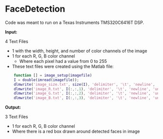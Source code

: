 FaceDetection
=============
Code was meant to run on a Texas Instruments TMS320C6416T DSP.

__Input:__

4 Text Files
  - 1 with the width, height, and number of color channels of the image
  - 1 for each R, G, B color channel
    - Where each pixel had a value from 0 to 255
  - These text files were created using the Matlab file:
   
  ```matlab
      function [] = image_setup(imagefile)
      I = double(imread(imagefile));
      dlmwrite('image_size.txt', size(I), 'delimiter', '\t', 'newline', 'unix');
      dlmwrite('image_R.txt', I(:,:,1), 'delimiter', '\t', 'newline', 'unix');
      dlmwrite('image_G.txt', I(:,:,2), 'delimiter', '\t', 'newline', 'unix');
      dlmwrite('image_B.txt', I(:,:,3), 'delimiter', '\t', 'newline', 'unix');
  ```

__Output:__

3 Text Files
  - 1 for each R, G, B color channel
  - Where there is a red box drawn around detected faces in image
